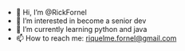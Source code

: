 - 👋 Hi, I’m @RickFornel
- 👀 I’m interested in become a senior dev
- 🌱 I’m currently learning python and java
- 📫 How to reach me: riquelme.fornel@gmail.com

